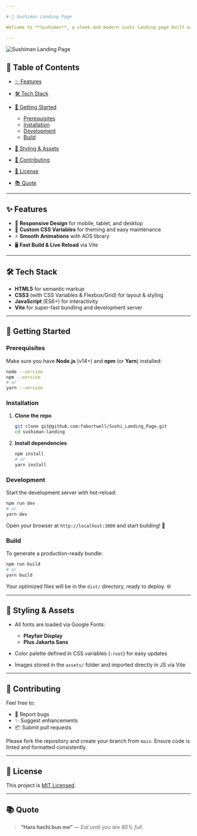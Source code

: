 ```yaml
---

# 🍣 Sushiman Landing Page

Welcome to **Sushiman**, a sleek and modern sushi landing page built with HTML, CSS, JavaScript, and powered by Vite for lightning-fast development! 🚀

---
```

![Sushiman Landing Page](./assets/sus-landing.png)


## 📖 Table of Contents

* [✨ Features](#-features)
* [🛠️ Tech Stack](#️-tech-stack)
* [🚀 Getting Started](#-getting-started)

  * [Prerequisites](#prerequisites)
  * [Installation](#installation)
  * [Development](#development)
  * [Build](#build)
* [🎨 Styling & Assets](#-styling--assets)
* [🤝 Contributing](#-contributing)
* [📜 License](#-license)
* [📚 Quote](#-quote)

---

## ✨ Features

* 📱 **Responsive Design** for mobile, tablet, and desktop
* 🎨 **Custom CSS Variables** for theming and easy maintenance
* ⚡ **Smooth Animations** with AOS library
* 🖥️ **Fast Build & Live Reload** via Vite

---

## 🛠️ Tech Stack

* **HTML5** for semantic markup
* **CSS3** (with CSS Variables & Flexbox/Grid) for layout & styling
* **JavaScript** (ES6+) for interactivity
* **Vite** for super-fast bundling and development server

---

## 🚀 Getting Started

### Prerequisites

Make sure you have **Node.js** (v14+) and **npm** (or **Yarn**) installed:

```bash
node --version
npm --version
# or
yarn --version
```

### Installation

1. **Clone the repo**

   ```bash
   git clone git@github.com:fabortwell/Sushi_Landing_Page.git
   cd sushiman-landing
   ```
2. **Install dependencies**

   ```bash
   npm install
   # or
   yarn install
   ```

### Development

Start the development server with hot-reload:

```bash
npm run dev
# or
yarn dev
```

Open your browser at `http://localhost:3000` and start building! 🔧

### Build

To generate a production-ready bundle:

```bash
npm run build
# or
yarn build
```

Your optimized files will be in the `dist/` directory, ready to deploy. 🌐

---

## 🎨 Styling & Assets

* All fonts are loaded via Google Fonts:

  * **Playfair Display**
  * **Plus Jakarta Sans**
* Color palette defined in CSS variables (`:root`) for easy updates
* Images stored in the `assets/` folder and imported directly in JS via Vite

---

## 🤝 Contributing

Feel free to:

* 🐛 Report bugs
* ✨ Suggest enhancements
* 📦 Submit pull requests

Please fork the repository and create your branch from `main`. Ensure code is linted and formatted consistently.

---

## 📜 License

This project is [MIT Licensed](LICENSE).

---

## 📚 Quote

> **“Hara hachi bun me”** — *Eat until you are 80% full.*
